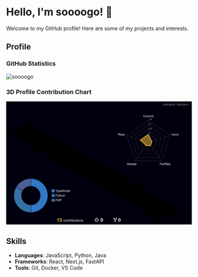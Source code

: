 # Hello, I'm soooogo! 👋

Welcome to my GitHub profile! Here are some of my projects and interests.

## Profile

### GitHub Statistics
<img src="https://github-readme-stats.vercel.app/api?username=soooogo&show_icons=true&locale=en&theme=chartreuse-dark" alt="soooogo" width="410" />

### 3D Profile Contribution Chart
<p align="center">
  <picture>
    <source media="(prefers-color-scheme: dark)" srcset="profile-3d-contrib/profile-night-rainbow.svg" width="700" />
    <source media="(prefers-color-scheme: light)" srcset="profile-3d-contrib/profile-season-animate.svg" width="700" />
    <img alt="github profile contributions chart" src="profile-3d-contrib/profile-night-rainbow.svg" width="700" />
  </picture>
</p>

## Skills

- **Languages**: JavaScript, Python, Java
- **Frameworks**: React, Next.js, FastAPI
- **Tools**: Git, Docker, VS Code